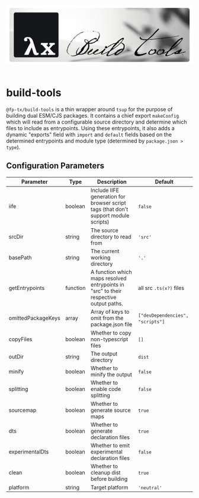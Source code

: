 <br>
<div align="center">
  <picture>
    <img alt="@fp-tx/build-tools" src="./assets/build-tools-banner.png">
  </picture>
</div>
<br>

# build-tools

`@fp-tx/build-tools` is a thin wrapper around `tsup` for the purpose of building dual ESM/CJS packages. It contains a chief export `makeConfig` which will read from a configurable source directory and determine which files to include as entrypoints. Using these entrypoints, it also adds a dynamic "exports" field with `import` and `default` fields based on the determined entrypoints and module type (determined by `package.json > type`).

## Configuration Parameters

| Parameter          | Type     | Description                                                                           | Default                          |
| ------------------ | -------- | ------------------------------------------------------------------------------------- | -------------------------------- |
| iife               | boolean  | Include IIFE generation for browser script tags (that don't support module scripts)   | `false`                          |
| srcDir             | string   | The source directory to read from                                                     | `'src'`                          |
| basePath           | string   | The current working directory                                                         | `'.'`                            |
| getEntrypoints     | function | A function which maps resolved entrypoints in "src" to their respective output paths. | all src `.ts(x?)` files          |
| omittedPackageKeys | array    | Array of keys to omit from the package.json file                                      | `["devDependencies", "scripts"]` |
| copyFiles          | boolean  | Whether to copy non-typescript files                                                  | `[]`                             |
| outDir             | string   | The output directory                                                                  | `dist`                           |
| minify             | boolean  | Whether to minify the output                                                          | `false`                          |
| splitting          | boolean  | Whether to enable code splitting                                                      | `false`                          |
| sourcemap          | boolean  | Whether to generate source maps                                                       | `true`                           |
| dts                | boolean  | Whether to generate declaration files                                                 | `true`                           |
| experimentalDts    | boolean  | Whether to emit experimental declaration files                                        | `false`                          |
| clean              | boolean  | Whether to cleanup dist before building                                               | `true`                           |
| platform           | string   | Target platform                                                                       | `'neutral'`                      |
